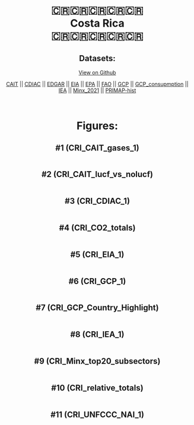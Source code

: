 
<center>
<h1 align="center">
🇨🇷🇨🇷🇨🇷🇨🇷🇨🇷
<br>
Costa Rica
<br>
🇨🇷🇨🇷🇨🇷🇨🇷🇨🇷
</h1>
<h2>Datasets:</h2>
<p><a href="https://github.com/dquintani/GreenhouseData/tree/master/country_data/CRI_Costa Rica/data">View on Github</a>
<br></p><p><a href="data/CRI_CAIT.csv">CAIT</a> || <a href="data/CRI_CDIAC.csv">CDIAC</a> || <a href="data/CRI_EDGAR.csv">EDGAR</a> || <a href="data/CRI_EIA.csv">EIA</a> || <a href="data/CRI_EPA.csv">EPA</a> || <a href="data/CRI_FAO.csv">FAO</a> || <a href="data/CRI_GCP.csv">GCP</a> || <a href="data/CRI_GCP_consupmption.csv">GCP_consupmption</a> || <a href="data/CRI_IEA.csv">IEA</a> || <a href="data/CRI_Minx_2021.csv">Minx_2021</a> || <a href="data/CRI_PRIMAP-hist.csv">PRIMAP-hist</a></p><p><br></p>
<h1>Figures:</h1><h2>#1 (CRI_CAIT_gases_1)</h2>
<p><img alt="" src="figures/CRI_CAIT_gases_1.png" /></p><h2>#2 (CRI_CAIT_lucf_vs_nolucf)</h2>
<p><img alt="" src="figures/CRI_CAIT_lucf_vs_nolucf.png" /></p><h2>#3 (CRI_CDIAC_1)</h2>
<p><img alt="" src="figures/CRI_CDIAC_1.png" /></p><h2>#4 (CRI_CO2_totals)</h2>
<p><img alt="" src="figures/CRI_CO2_totals.png" /></p><h2>#5 (CRI_EIA_1)</h2>
<p><img alt="" src="figures/CRI_EIA_1.png" /></p><h2>#6 (CRI_GCP_1)</h2>
<p><img alt="" src="figures/CRI_GCP_1.png" /></p><h2>#7 (CRI_GCP_Country_Highlight)</h2>
<p><img alt="" src="figures/CRI_GCP_Country_Highlight.png" /></p><h2>#8 (CRI_IEA_1)</h2>
<p><img alt="" src="figures/CRI_IEA_1.png" /></p><h2>#9 (CRI_Minx_top20_subsectors)</h2>
<p><img alt="" src="figures/CRI_Minx_top20_subsectors.png" /></p><h2>#10 (CRI_relative_totals)</h2>
<p><img alt="" src="figures/CRI_relative_totals.png" /></p><h2>#11 (CRI_UNFCCC_NAI_1)</h2>
<p><img alt="" src="figures/CRI_UNFCCC_NAI_1.png" /></p>
